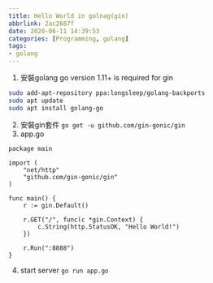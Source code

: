 ```yaml
---
title: Hello World in golnag(gin)
abbrlink: 2ac2687f
date: 2020-06-11 14:39:53
categories: [Programming, golang]
tags:
- golang
---
```

1. 安裝golang
go version 1.11+ is required for gin
```bash
sudo add-apt-repository ppa:longsleep/golang-backports
sudo apt update
sudo apt install golang-go
```
2. 安裝gin套件
`go get -u github.com/gin-gonic/gin`
3. app.go
```golang
package main

import (
    "net/http"
    "github.com/gin-gonic/gin"
)

func main() {
    r := gin.Default()

    r.GET("/", func(c *gin.Context) {
        c.String(http.StatusOK, "Hello World!")
    })

    r.Run(":8888")
}
```
4. start server
`go run app.go`